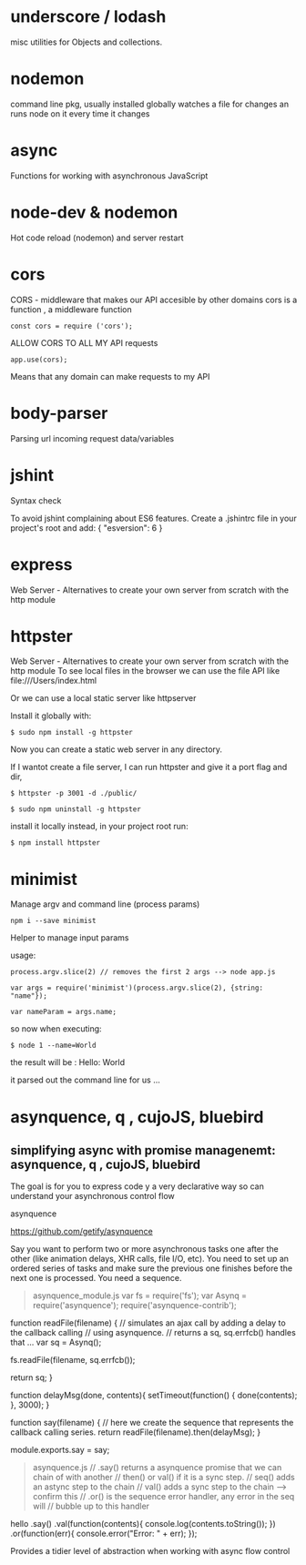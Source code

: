 # underscore / lodash
misc utilities for Objects and collections.


# nodemon
command line pkg, usually installed globally
watches a file for changes an runs node on it every time it changes

# async
Functions for working with asynchronous JavaScript

# node-dev & nodemon
Hot code reload (nodemon) and server restart

# cors
CORS - middleware that makes our API accesible by other domains
cors is a function , a middleware function

    const cors = require ('cors');

ALLOW CORS TO ALL MY API requests

    app.use(cors);

Means that any domain can make requests to my API


# body-parser
Parsing url incoming request data/variables

# jshint
Syntax check

To avoid jshint complaining about ES6 features. Create a .jshintrc file in your project's root and add:
{
  "esversion": 6
}


# express
Web Server - Alternatives to create your own server from scratch with the http module

# httpster
Web Server - Alternatives to create your own server from scratch with the http module
To see local files in the browser we can use the file API like file:///Users/index.html

Or we can use a local static server like httpserver

Install it globally with:

    $ sudo npm install -g httpster

Now you can create a static web server in any directory.

If I wantot create a file server, I can run httpster and give it a port flag and dir,

    $ httpster -p 3001 -d ./public/

    $ sudo npm uninstall -g httpster

install it locally instead, in your project root run:

    $ npm install httpster


# minimist
Manage argv and command line (process params)

    npm i --save minimist

Helper to manage input params

usage:

    process.argv.slice(2) // removes the first 2 args --> node app.js

    var args = require('minimist')(process.argv.slice(2), {string: "name"});

    var nameParam = args.name;

so now when executing:

    $ node 1 --name=World

the result will be : Hello: World

it parsed out the command line for us ...


# asynquence, q , cujoJS, bluebird



simplifying async with promise managenemt: asynquence, q , cujoJS, bluebird
---------------------------------------------------------------------------
The goal is for you to express code y a very declarative way so can understand your asynchronous
control flow

asynquence

https://github.com/getify/asynquence

Say you want to perform two or more asynchronous tasks one after the other
(like animation delays, XHR calls, file I/O, etc). You need to set up an ordered series
of tasks and make sure the previous one finishes before the next one is processed.
You need a sequence.

> asynquence_module.js
var fs = require('fs');
var Asynq = require('asynquence');
require('asynquence-contrib');

function readFile(filename) {
  // simulates an ajax call by adding a delay to the callback calling
  // using asynquence.
  // returns a sq, sq.errfcb() handles that ...
  var sq = Asynq();

  fs.readFile(filename, sq.errfcb());

  return sq;
}

function delayMsg(done, contents){
  setTimeout(function() {
    done(contents);
  }, 3000);
}

function say(filename) {
  // here we create the sequence that represents the callback calling series.
  return readFile(filename).then(delayMsg);
}

module.exports.say = say;



> asynquence.js
// .say() returns a asynquence promise that we can chain of with another
// then() or val() if it is a sync step.
// seq() adds an astync step to the chain
// val() adds a sync step to the chain --> confirm this
// .or() is the sequence error handler, any error in the seq will
// bubble up to this handler

hello
  .say()
  .val(function(contents){
    console.log(contents.toString());
  })
  .or(function(err){
    console.error("Error: " + err);
});

Provides a tidier level of abstraction when working with async flow control
